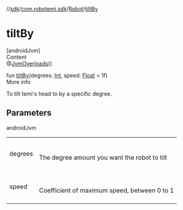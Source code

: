 //[sdk](../../../index.md)/[com.robotemi.sdk](../index.md)/[Robot](index.md)/[tiltBy](tilt-by.md)



# tiltBy  
[androidJvm]  
Content  
@[JvmOverloads](https://kotlinlang.org/api/latest/jvm/stdlib/kotlin.jvm/-jvm-overloads/index.html)()  
  
fun [tiltBy](tilt-by.md)(degrees: [Int](https://kotlinlang.org/api/latest/jvm/stdlib/kotlin/-int/index.html), speed: [Float](https://kotlinlang.org/api/latest/jvm/stdlib/kotlin/-float/index.html) = 1f)  
More info  


To tilt temi's head to by a specific degree.



## Parameters  
  
androidJvm  
  
| | |
|---|---|
| <a name="com.robotemi.sdk/Robot/tiltBy/#kotlin.Int#kotlin.Float/PointingToDeclaration/"></a>degrees| <a name="com.robotemi.sdk/Robot/tiltBy/#kotlin.Int#kotlin.Float/PointingToDeclaration/"></a><br><br>The degree amount you want the robot to tilt<br><br>|
| <a name="com.robotemi.sdk/Robot/tiltBy/#kotlin.Int#kotlin.Float/PointingToDeclaration/"></a>speed| <a name="com.robotemi.sdk/Robot/tiltBy/#kotlin.Int#kotlin.Float/PointingToDeclaration/"></a><br><br>Coefficient of maximum speed, between 0 to 1<br><br>|
  
  



